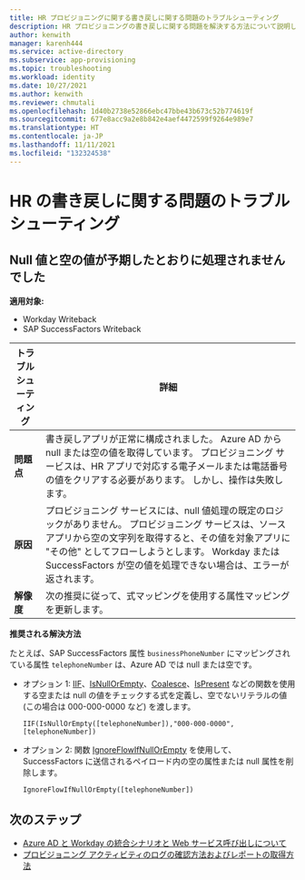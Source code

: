 ```yaml
---
title: HR プロビジョニングに関する書き戻しに関する問題のトラブルシューティング
description: HR プロビジョニングの書き戻しに関する問題を解決する方法について説明します。
author: kenwith
manager: karenh444
ms.service: active-directory
ms.subservice: app-provisioning
ms.topic: troubleshooting
ms.workload: identity
ms.date: 10/27/2021
ms.author: kenwith
ms.reviewer: chmutali
ms.openlocfilehash: 1d40b2738e52866ebc47bbe43b673c52b774619f
ms.sourcegitcommit: 677e8acc9a2e8b842e4aef4472599f9264e989e7
ms.translationtype: HT
ms.contentlocale: ja-JP
ms.lasthandoff: 11/11/2021
ms.locfileid: "132324538"
---
```

# <a name="troubleshoot-hr-write-back-issues"></a>HR の書き戻しに関する問題のトラブルシューティング

## <a name="null-and-empty-values-not-processed-as-expected"></a>Null 値と空の値が予期したとおりに処理されませんでした
**適用対象:**
* Workday Writeback
* SAP SuccessFactors Writeback

| トラブルシューティング | 詳細 |
|-- | -- |
| **問題点** | 書き戻しアプリが正常に構成されました。 Azure AD から null または空の値を取得しています。 プロビジョニング サービスは、HR アプリで対応する電子メールまたは電話番号の値をクリアする必要があります。 しかし、操作は失敗します。 |
| **原因** | プロビジョニング サービスには、null 値処理の既定のロジックがありません。 プロビジョニング サービスは、ソース アプリから空の文字列を取得すると、その値を対象アプリに "その他" としてフローしようとします。 Workday または SuccessFactors が空の値を処理できない場合は、エラーが返されます。 |
| **解像度** | 次の推奨に従って、式マッピングを使用する属性マッピングを更新します。 |

**推奨される解決方法**

  たとえば、SAP SuccessFactors 属性 `businessPhoneNumber` にマッピングされている属性 `telephoneNumber` は、Azure AD では null または空です。 
  * オプション 1: [IIF](functions-for-customizing-application-data.md#iif)、[IsNullOrEmpty](functions-for-customizing-application-data.md#isnullorempty)、[Coalesce](functions-for-customizing-application-data.md#coalesce)、[IsPresent](functions-for-customizing-application-data.md#ispresent) などの関数を使用する空または null の値をチェックする式を定義し、空でないリテラルの値 (この場合は 000-000-0000 など) を渡します。 
  
     `IIF(IsNullOrEmpty([telephoneNumber]),"000-000-0000",[telephoneNumber])`

  * オプション 2: 関数 [IgnoreFlowIfNullOrEmpty](functions-for-customizing-application-data.md#ignoreflowifnullorempty) を使用して、SuccessFactors に送信されるペイロード内の空の属性または null 属性を削除します。 
  
     `IgnoreFlowIfNullOrEmpty([telephoneNumber])` 



## <a name="next-steps"></a>次のステップ

* [Azure AD と Workday の統合シナリオと Web サービス呼び出しについて](workday-integration-reference.md)
* [プロビジョニング アクティビティのログの確認方法およびレポートの取得方法](check-status-user-account-provisioning.md)
